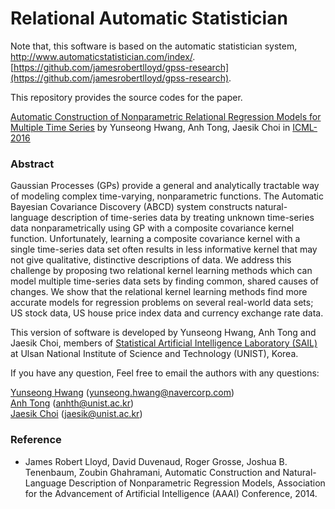 Relational Automatic Statistician
=====================

Note that, this software is based on the automatic statistician system, http://www.automaticstatistician.com/index/.
[https://github.com/jamesrobertlloyd/gpss-research](https://github.com/jamesrobertlloyd/gpss-research).

This repository provides the source codes for the paper.

[Automatic Construction of Nonparametric Relational Regression Models for
Multiple Time Series](http://jmlr.org/proceedings/papers/v48/hwangb16.pdf) 
by Yunseong Hwang, Anh Tong, Jaesik Choi
in [ICML-2016](http://icml.cc/2016/)

### Abstract

Gaussian Processes (GPs) provide a general and analytically tractable way of modeling complex time-varying, nonparametric functions. The Automatic Bayesian Covariance Discovery (ABCD) system constructs natural-language description of time-series data by treating unknown time-series data nonparametrically using GP with a composite covariance kernel function. Unfortunately, learning a composite covariance kernel with a single time-series data set often results in less informative kernel that may not give qualitative, distinctive descriptions of data. We address this challenge by proposing two relational kernel learning methods which can model multiple time-series data sets by finding common, shared causes of changes. We show that the relational kernel learning methods find more accurate models for regression problems on several real-world data sets; US stock data, US house price index data and currency exchange rate data.

This version of software is developed by Yunseong Hwang, Anh Tong and Jaesik Choi, members of [Statistical Artificial Intelligence Laboratory (SAIL)](http://sail.unist.ac.kr) at Ulsan National Institute of Science and Technology (UNIST), Korea. 

If you have any question, Feel free to email the authors with any questions:  

[Yunseong Hwang]() (yunseong.hwang@navercorp.com)  
[Anh Tong]() (anhth@unist.ac.kr)  
[Jaesik Choi]() (jaesik@unist.ac.kr)  

### Reference
- James Robert Lloyd, David Duvenaud, Roger Grosse, Joshua B. Tenenbaum, Zoubin Ghahramani, Automatic Construction and Natural-Language Description of Nonparametric Regression Models, Association for the Advancement of Artificial Intelligence (AAAI) Conference, 2014.
